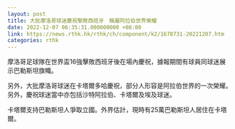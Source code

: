 ```yaml
---
layout: post
title: 大批摩洛哥球迷慶祝擊敗西班牙　稱屬阿拉伯世界榮耀
date: 2022-12-07 06:35:31.000000000 +08:00
link: https://news.rthk.hk/rthk/ch/component/k2/1678731-20221207.htm
categories: rthk
---
```


摩洛哥足球隊在世界盃16強擊敗西班牙後在場內慶祝，據報期間有球員同球迷展示巴勒斯坦旗幟。

另外，大批摩洛哥球迷在卡塔爾多哈慶祝，部分人形容是阿拉伯世界的一次榮耀。另外，慶祝球迷當中亦包括沙特阿拉伯、卡塔爾及埃及球迷。

卡塔爾支持巴勒斯坦人爭取立國。外界估計，現時有25萬巴勒斯坦人居住在卡塔爾。
